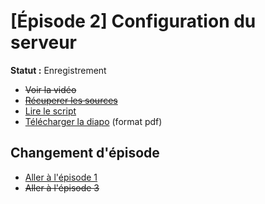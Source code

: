 # [Épisode 2] Configuration du serveur

**Statut :** Enregistrement

* ~~Voir la vidéo~~
* ~~[Récuperer les sources](https://github.com/SailsToDoAppTutorial/Francais/blob/master/Ep2/src/)~~
* [Lire le script](https://github.com/SailsToDoAppTutorial/Francais/blob/master/Ep2/SCRIPT.md#Épisode-2-configuration-du-serveur)
* [Télécharger la diapo](https://github.com/SailsToDoAppTutorial/Francais/blob/master/Ep2/SailsToDoApp-Ep2.pdf) (format pdf)

## Changement d'épisode

* [Aller à l'épisode 1](https://github.com/SailsToDoAppTutorial/Francais/blob/master/Ep1#Épisode-1-installations-et-création-du-projet-sails)
* ~~Aller à l'épisode 3~~